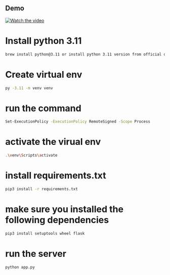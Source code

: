 ## Demo
[![Watch the video](https://t4.ftcdn.net/jpg/01/43/23/83/360_F_143238306_lh0ap42wgot36y44WybfQpvsJB5A1CHc.jpg)](https://drive.google.com/file/d/10MvQJBAag5iKuyw37kDwOrruXsISNuIC/view?usp=sharing)

# Install python 3.11
```bash
brew install python@3.11 or install python 3.11 version from official document
```
# Create virtual env
```bash
py -3.11 -m venv venv
```

# run the command
```bash
Set-ExecutionPolicy -ExecutionPolicy RemoteSigned -Scope Process
```
# activate the virual env
```bash
.\venv\Scripts\activate
```
# install requirements.txt
```bash
pip3 install -r requirements.txt
```
# make sure you installed the following dependencies
```bash
pip3 install setuptools wheel flask
```
# run the server
```bash
python app.py
```
